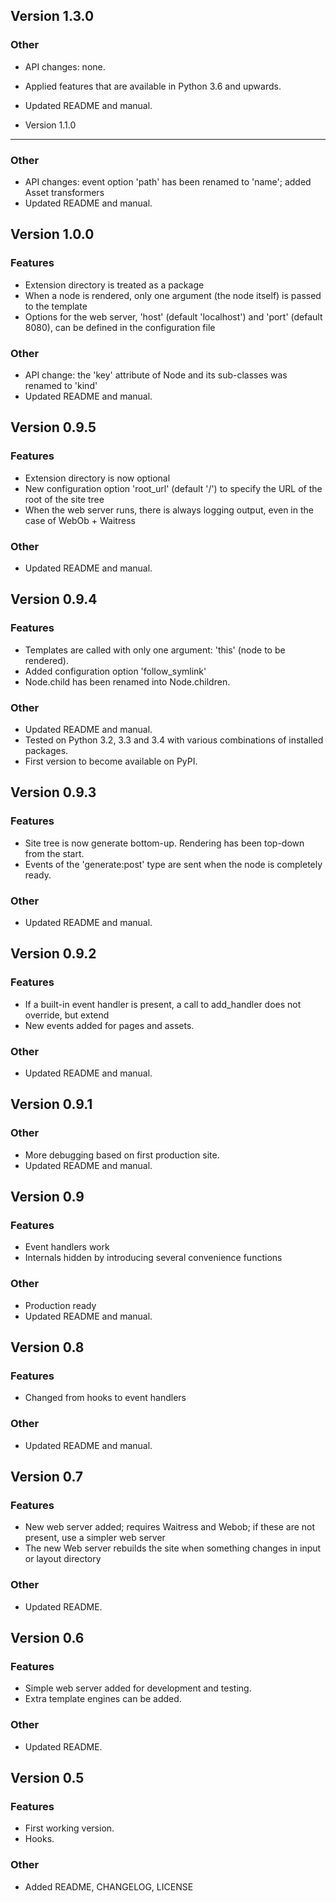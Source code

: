 Version 1.3.0
-------------

### Other
- API changes: none.
- Applied features that are available in Python 3.6 and upwards.
- Updated README and manual.

- Version 1.1.0
-------------

### Other
-   API changes: event option 'path' has been renamed to 'name'; added Asset transformers
-   Updated README and manual.

Version 1.0.0
-------------

### Features
-   Extension directory is treated as a package
-   When a node is rendered, only one argument (the node itself) is passed to the template
-   Options for the web server, 'host' (default 'localhost') and 'port' (default 8080),
    can be defined in the configuration file

### Other
-   API change: the 'key' attribute of Node and its sub-classes was renamed to 'kind'
-   Updated README and manual.

Version 0.9.5
-------------

### Features
-   Extension directory is now optional
-   New configuration option 'root_url' (default '/') to specify the URL of the root of the site tree
-   When the web server runs, there is always logging output, even in the case of WebOb + Waitress

### Other
-   Updated README and manual.

Version 0.9.4
-------------

### Features
-   Templates are called with only one argument: 'this' (node to be rendered).
-   Added configuration option 'follow_symlink'
-   Node.child has been renamed into Node.children.

### Other
-   Updated README and manual.
-   Tested on Python 3.2, 3.3 and 3.4 with various combinations of installed packages.
-   First version to become available on PyPI.

Version 0.9.3
-------------

### Features
-   Site tree is now generate bottom-up. Rendering has been top-down from the start.
-   Events of the 'generate:post' type are sent when the node is completely ready.

### Other
-   Updated README and manual.

Version 0.9.2
-------------

### Features
-   If a built-in event handler is present, a call to add_handler does not override, but extend
-   New events added for pages and assets.

### Other
-   Updated README and manual.

Version 0.9.1
-------------

### Other
-   More debugging based on first production site.
-   Updated README and manual.

Version 0.9
-----------

### Features
-   Event handlers work
-   Internals hidden by introducing several convenience functions

### Other
-   Production ready
-   Updated README and manual.

Version 0.8
-----------

### Features
-   Changed from hooks to event handlers

### Other
-   Updated README and manual.

Version 0.7
-----------

### Features
-   New web server added; requires Waitress and Webob; if these are not	present, use a simpler web server
-   The new Web server rebuilds the site when something changes in input or layout directory

### Other
-   Updated README.

Version 0.6
-----------

### Features
-   Simple web server added for development and testing.
-   Extra template engines can be added.

### Other
-   Updated README.

Version 0.5
-----------

### Features
-   First working version.
-   Hooks.

### Other
-   Added README, CHANGELOG, LICENSE
